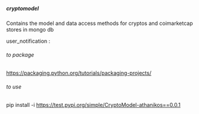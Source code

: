 ##### cryptomodel
Contains the model and data access methods  for cryptos and coimarketcap  stores in mongo db

user_notification :  



###### to package 
https://packaging.python.org/tutorials/packaging-projects/


###### to use 
pip install -i https://test.pypi.org/simple/CryptoModel-athanikos==0.0.1














